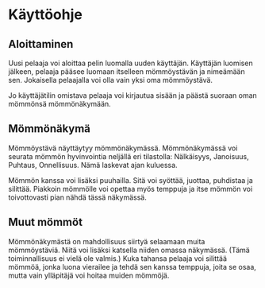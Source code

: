 # Käyttöohje

## Aloittaminen

Uusi pelaaja voi aloittaa pelin luomalla uuden käyttäjän. Käyttäjän luomisen jälkeen, pelaaja pääsee luomaan
itselleen mömmöystävän ja nimeämään sen. Jokaisella pelaajalla voi olla vain yksi oma mömmöystävä.

Jo käyttäjätilin omistava pelaaja voi kirjautua sisään ja päästä suoraan oman mömmönsä mömmönäkymään.

## Mömmönäkymä

Mömmöystävä näyttäytyy mömmönäkymässä. Mömmönäkymässä voi seurata mömmön hyvinvointia neljällä eri tilastolla:
Nälkäisyys, Janoisuus, Puhtaus, Onnellisuus. Nämä laskevat ajan kuluessa.

Mömmön kanssa voi lisäksi puuhailla. Sitä voi syöttää, juottaa, puhdistaa ja silittää.
Piakkoin mömmölle voi opettaa myös temppuja ja itse mömmön voi toivottovasti pian nähdä tässä näkymässä.

## Muut mömmöt

Mömmönäkymästä on mahdollisuus siirtyä selaamaan muita mömmöystäviä. Niitä voi lisäksi katsella niiden
omassa näkymässä. (Tämä toiminnallisuus ei vielä ole valmis.) Kuka tahansa pelaaja voi silittää mömmöä,
jonka luona vierailee ja tehdä sen kanssa temppuja, joita se osaa, mutta vain ylläpitäjä voi
hoitaa muiden mömmöjä.
